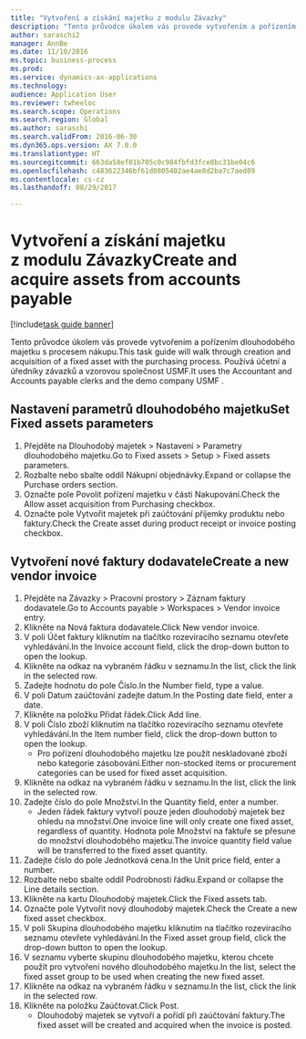 ```yaml
--- 
title: "Vytvoření a získání majetku z modulu Závazky"
description: "Tento průvodce úkolem vás provede vytvořením a pořízením dlouhodobého majetku s procesem nákupu."
author: saraschi2
manager: AnnBe
ms.date: 11/10/2016
ms.topic: business-process
ms.prod: 
ms.service: dynamics-ax-applications
ms.technology: 
audience: Application User
ms.reviewer: twheeloc
ms.search.scope: Operations
ms.search.region: Global
ms.author: saraschi
ms.search.validFrom: 2016-06-30
ms.dyn365.ops.version: AX 7.0.0
ms.translationtype: HT
ms.sourcegitcommit: 663da58ef01b705c0c984fbfd3fce8bc31be04c6
ms.openlocfilehash: c483622346bf61d0805402ae4ae8d2ba7c7aed89
ms.contentlocale: cs-cz
ms.lasthandoff: 08/29/2017

---
```

# <a name="create-and-acquire-assets-from-accounts-payable"></a><span data-ttu-id="2c203-103">Vytvoření a získání majetku z modulu Závazky</span><span class="sxs-lookup"><span data-stu-id="2c203-103">Create and acquire assets from accounts payable</span></span>

[!include[task guide banner](../../includes/task-guide-banner.md)]

<span data-ttu-id="2c203-104">Tento průvodce úkolem vás provede vytvořením a pořízením dlouhodobého majetku s procesem nákupu.</span><span class="sxs-lookup"><span data-stu-id="2c203-104">This task guide will walk through creation and acquisition of a fixed asset with the purchasing process.</span></span>  <span data-ttu-id="2c203-105">Používá účetní a úředníky závazků a vzorovou společnost USMF.</span><span class="sxs-lookup"><span data-stu-id="2c203-105">It uses the Accountant and Accounts payable clerks and the demo company USMF .</span></span>


## <a name="set-fixed-assets-parameters"></a><span data-ttu-id="2c203-106">Nastavení parametrů dlouhodobého majetku</span><span class="sxs-lookup"><span data-stu-id="2c203-106">Set Fixed assets parameters</span></span>
1. <span data-ttu-id="2c203-107">Přejděte na Dlouhodobý majetek > Nastavení > Parametry dlouhodobého majetku.</span><span class="sxs-lookup"><span data-stu-id="2c203-107">Go to Fixed assets > Setup > Fixed assets parameters.</span></span>
2. <span data-ttu-id="2c203-108">Rozbalte nebo sbalte oddíl Nákupní objednávky.</span><span class="sxs-lookup"><span data-stu-id="2c203-108">Expand or collapse the Purchase orders section.</span></span>
3. <span data-ttu-id="2c203-109">Označte pole Povolit pořízení majetku v části Nakupování.</span><span class="sxs-lookup"><span data-stu-id="2c203-109">Check the Allow asset acquisition from Purchasing checkbox.</span></span>
4. <span data-ttu-id="2c203-110">Označte pole Vytvořit majetek při zaúčtování příjemky produktu nebo faktury.</span><span class="sxs-lookup"><span data-stu-id="2c203-110">Check the Create asset during product receipt or invoice posting checkbox.</span></span>

## <a name="create-a-new-vendor-invoice"></a><span data-ttu-id="2c203-111">Vytvoření nové faktury dodavatele</span><span class="sxs-lookup"><span data-stu-id="2c203-111">Create a new vendor invoice</span></span>
1. <span data-ttu-id="2c203-112">Přejděte na Závazky > Pracovní prostory > Záznam faktury dodavatele.</span><span class="sxs-lookup"><span data-stu-id="2c203-112">Go to Accounts payable > Workspaces > Vendor invoice entry.</span></span>
2. <span data-ttu-id="2c203-113">Klikněte na Nová faktura dodavatele.</span><span class="sxs-lookup"><span data-stu-id="2c203-113">Click New vendor invoice.</span></span>
3. <span data-ttu-id="2c203-114">V poli Účet faktury kliknutím na tlačítko rozevíracího seznamu otevřete vyhledávání.</span><span class="sxs-lookup"><span data-stu-id="2c203-114">In the Invoice account field, click the drop-down button to open the lookup.</span></span>
4. <span data-ttu-id="2c203-115">Klikněte na odkaz na vybraném řádku v seznamu.</span><span class="sxs-lookup"><span data-stu-id="2c203-115">In the list, click the link in the selected row.</span></span>
5. <span data-ttu-id="2c203-116">Zadejte hodnotu do pole Číslo.</span><span class="sxs-lookup"><span data-stu-id="2c203-116">In the Number field, type a value.</span></span>
6. <span data-ttu-id="2c203-117">V poli Datum zaúčtování zadejte datum.</span><span class="sxs-lookup"><span data-stu-id="2c203-117">In the Posting date field, enter a date.</span></span>
7. <span data-ttu-id="2c203-118">Klikněte na položku Přidat řádek.</span><span class="sxs-lookup"><span data-stu-id="2c203-118">Click Add line.</span></span>
8. <span data-ttu-id="2c203-119">V poli Číslo zboží kliknutím na tlačítko rozevíracího seznamu otevřete vyhledávání.</span><span class="sxs-lookup"><span data-stu-id="2c203-119">In the Item number field, click the drop-down button to open the lookup.</span></span>
    * <span data-ttu-id="2c203-120">Pro pořízení dlouhodobého majetku lze použít neskladované zboží nebo kategorie zásobování.</span><span class="sxs-lookup"><span data-stu-id="2c203-120">Either non-stocked items or procurement categories can be used for fixed asset acquisition.</span></span>  
9. <span data-ttu-id="2c203-121">Klikněte na odkaz na vybraném řádku v seznamu.</span><span class="sxs-lookup"><span data-stu-id="2c203-121">In the list, click the link in the selected row.</span></span>
10. <span data-ttu-id="2c203-122">Zadejte číslo do pole Množství.</span><span class="sxs-lookup"><span data-stu-id="2c203-122">In the Quantity field, enter a number.</span></span>
    * <span data-ttu-id="2c203-123">Jeden řádek faktury vytvoří pouze jeden dlouhodobý majetek bez ohledu na množství.</span><span class="sxs-lookup"><span data-stu-id="2c203-123">One invoice line will only create one fixed asset, regardless of quantity.</span></span>  <span data-ttu-id="2c203-124">Hodnota pole Množství na faktuře se přesune do množství dlouhodobého majetku.</span><span class="sxs-lookup"><span data-stu-id="2c203-124">The invoice quantity field value will be transferred to the fixed asset quantity.</span></span>  
11. <span data-ttu-id="2c203-125">Zadejte číslo do pole Jednotková cena.</span><span class="sxs-lookup"><span data-stu-id="2c203-125">In the Unit price field, enter a number.</span></span>
12. <span data-ttu-id="2c203-126">Rozbalte nebo sbalte oddíl Podrobnosti řádku.</span><span class="sxs-lookup"><span data-stu-id="2c203-126">Expand or collapse the Line details section.</span></span>
13. <span data-ttu-id="2c203-127">Klikněte na kartu Dlouhodobý majetek.</span><span class="sxs-lookup"><span data-stu-id="2c203-127">Click the Fixed assets tab.</span></span>
14. <span data-ttu-id="2c203-128">Označte pole Vytvořit nový dlouhodobý majetek.</span><span class="sxs-lookup"><span data-stu-id="2c203-128">Check the Create a new fixed asset checkbox.</span></span>
15. <span data-ttu-id="2c203-129">V poli Skupina dlouhodobého majetku kliknutím na tlačítko rozevíracího seznamu otevřete vyhledávání.</span><span class="sxs-lookup"><span data-stu-id="2c203-129">In the Fixed asset group field, click the drop-down button to open the lookup.</span></span>
16. <span data-ttu-id="2c203-130">V seznamu vyberte skupinu dlouhodobého majetku, kterou chcete použít pro vytvoření nového dlouhodobého majetku.</span><span class="sxs-lookup"><span data-stu-id="2c203-130">In the list, select the fixed asset group to be used when creating the new fixed asset.</span></span>
17. <span data-ttu-id="2c203-131">Klikněte na odkaz na vybraném řádku v seznamu.</span><span class="sxs-lookup"><span data-stu-id="2c203-131">In the list, click the link in the selected row.</span></span>
18. <span data-ttu-id="2c203-132">Klikněte na položku Zaúčtovat.</span><span class="sxs-lookup"><span data-stu-id="2c203-132">Click Post.</span></span>
    * <span data-ttu-id="2c203-133">Dlouhodobý majetek se vytvoří a pořídí při zaúčtování faktury.</span><span class="sxs-lookup"><span data-stu-id="2c203-133">The fixed asset will be created and acquired when the invoice is posted.</span></span>  


